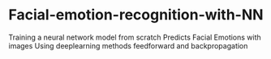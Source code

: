 # Facial-emotion-recognition-with-NN
Training a neural network model from scratch
Predicts Facial Emotions with images
Using deeplearning methods feedforward and backpropagation
